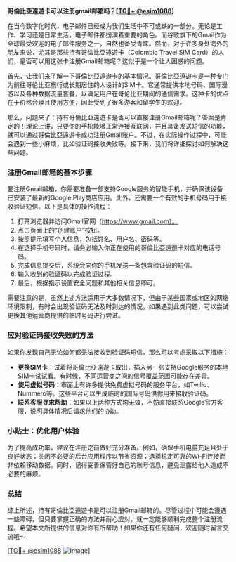 **哥倫比亞遠遊卡可以注册gmail邮箱吗？[[TG💪+ @esim1088](https://t.me/s/esim1088)]**

在当今数字化时代，电子邮件已经成为我们生活中不可或缺的一部分。无论是工作、学习还是日常生活，电子邮件都扮演着重要的角色。而谷歌旗下的Gmail作为全球最受欢迎的电子邮件服务之一，自然也备受青睐。然而，对于许多身处海外的朋友来说，尤其是那些持有哥倫比亞遠遊卡（Colombia Travel SIM Card）的人们，是否可以用这张卡注册Gmail邮箱呢？这似乎是一个让人困惑的问题。

首先，让我们来了解一下哥倫比亞遠遊卡的基本情况。哥倫比亞遠遊卡是一种专门为前往哥伦比亚旅行或长期居住的人设计的SIM卡。它通常提供本地号码、国际漫游以及各种数据流量套餐，以满足用户在哥伦比亚期间的通信需求。这种卡的优点在于价格合理且使用方便，因此受到了很多游客和留学生的欢迎。

那么，问题来了：持有哥倫比亞遠遊卡是否可以直接注册Gmail邮箱呢？答案是肯定的！理论上讲，只要你的手机能够正常连接互联网，并且具备发送短信的功能，就可以通过哥倫比亞遠遊卡成功注册Gmail账户。不过，在实际操作过程中，可能会遇到一些小麻烦，比如验证码接收失败等。接下来，我们将详细探讨如何解决这些问题。

### 注册Gmail邮箱的基本步骤

要注册Gmail邮箱，你需要准备一部支持Google服务的智能手机，并确保该设备已安装了最新的Google Play商店应用。此外，还需要一个有效的手机号码用于接收验证短信。以下是具体的操作流程：

1. 打开浏览器并访问Gmail官网（https://www.gmail.com）。
2. 点击页面上的“创建账户”按钮。
3. 按照提示填写个人信息，包括姓名、用户名、密码等。
4. 在选择手机号码时，请务必输入你正在使用的哥倫比亞遠遊卡对应的电话号码。
5. 完成信息提交后，系统会向你的手机发送一条包含验证码的短信。
6. 输入收到的验证码以完成验证过程。
7. 最后，根据指示设置安全问题和其他相关信息即可。

需要注意的是，虽然上述方法适用于大多数情况下，但由于某些国家或地区的网络环境限制，有时会出现验证码无法及时到达的情况。如果遇到此类问题，可以尝试更换其他运营商提供的临时号码进行尝试。

### 应对验证码接收失败的方法

如果你发现自己无论如何都无法接收到验证码短信，那么可以考虑采取以下措施：

- **更换SIM卡**：试着将哥倫比亞遠遊卡取出，插入另一张支持Google服务的本地SIM卡试试看。有时候，不同运营商之间的信号覆盖范围可能存在差异。
- **使用虚拟号码**：市面上有许多提供免费虚拟号码的服务平台，如Twilio、Nummero等。这些平台可以生成临时的国际号码供你用来接收验证码。
- **联系客服寻求帮助**：如果以上两种方式均无效，不妨直接联系Google官方客服，说明具体情况后请求他们的协助。

### 小贴士：优化用户体验

为了提高成功率，建议在注册之前做好充分准备。例如，确保手机电量充足且处于良好状态；关闭不必要的后台应用程序以节省资源；选择稳定可靠的Wi-Fi连接而非依赖移动数据。同时，记得妥善保管好自己的账号信息，避免泄露给他人造成不必要的麻烦。

### 总结

综上所述，持有哥倫比亞遠遊卡是可以注册Gmail邮箱的。尽管过程中可能会遭遇一些障碍，但只要掌握正确的方法并耐心应对，就一定能够顺利完成整个注册流程。希望本文所提供的信息对你有所帮助！如果你还有任何疑问，欢迎随时留言交流哦～

[[TG💪+ @esim1088](https://t.me/s/esim1088) ![Image](https://i.postimg.cc/4NQfJmqS/Snipaste-2025-05-13-00-14-12.png)]